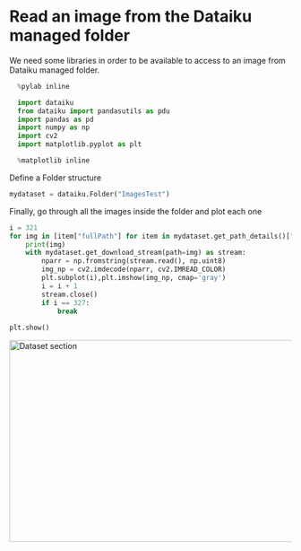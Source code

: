 # Read an image from the Dataiku managed folder

We need some libraries in order to be available to access to an image from Dataiku managed folder.

```python
  %pylab inline

  import dataiku
  from dataiku import pandasutils as pdu
  import pandas as pd
  import numpy as np
  import cv2
  import matplotlib.pyplot as plt

  %matplotlib inline
```

Define a Folder structure 

```python
mydataset = dataiku.Folder("ImagesTest")
```

Finally, go through all the images inside the folder and plot each one

```python
i = 321
for img in [item["fullPath"] for item in mydataset.get_path_details()["children"]]:
    print(img)
    with mydataset.get_download_stream(path=img) as stream:
        nparr = np.fromstring(stream.read(), np.uint8)
        img_np = cv2.imdecode(nparr, cv2.IMREAD_COLOR)
        plt.subplot(i),plt.imshow(img_np, cmap='gray')
        i = i + 1
        stream.close()
        if i == 327:
            break
 
plt.show()
```

<img src="/images/dataiku-opencv-framework1.png?raw=true" width="600" height="360" alt="Dataset section"/>
